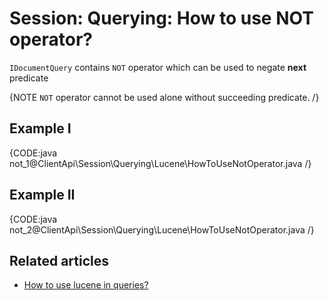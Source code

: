 # Session: Querying: How to use NOT operator?

`IDocumentQuery` contains `NOT` operator which can be used to negate **next** predicate

{NOTE `NOT` operator cannot be used alone without succeeding predicate. /}

## Example I

{CODE:java not_1@ClientApi\Session\Querying\Lucene\HowToUseNotOperator.java /}

## Example II

{CODE:java not_2@ClientApi\Session\Querying\Lucene\HowToUseNotOperator.java /}

## Related articles

- [How to use lucene in queries?](../../../../client-api/session/querying/lucene/how-to-use-lucene-in-queries)
